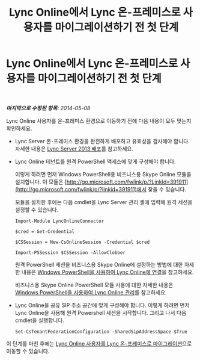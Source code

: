 ﻿---
title: Lync Online에서 Lync 온-프레미스로 사용자를 마이그레이션하기 전 첫 단계
TOCTitle: Lync Online에서 Lync 온-프레미스로 사용자를 마이그레이션하기 전 첫 단계
ms:assetid: 98245b04-ded4-4186-8da3-ba1c554b5c39
ms:mtpsurl: https://technet.microsoft.com/ko-kr/library/Dn689118(v=OCS.15)
ms:contentKeyID: 62247351
ms.date: 08/24/2015
mtps_version: v=OCS.15
ms.translationtype: HT
---

# Lync Online에서 Lync 온-프레미스로 사용자를 마이그레이션하기 전 첫 단계

 

_**마지막으로 수정된 항목:** 2014-05-08_

Lync Online 사용자를 온-프레미스 환경으로 이동하기 전에 다음 내용이 모두 맞는지 확인하세요.

  - Lync Server 온-프레미스 환경을 완전하게 배포하고 유효성을 검사해야 합니다. 자세한 내용은 [Lync Server 2013 배포](lync-server-2013-deploying-lync-server.md)를 참고하세요.

  - Lync Online 테넌트를 원격 PowerShell 액세스에 맞게 구성해야 합니다.
    
    이렇게 하려면 먼저 Windows PowerShell용 비즈니스용 Skype Online 모듈을 설치합니다. 이 모듈은 [http://go.microsoft.com/fwlink/p/?LinkId=391911](http://go.microsoft.com/fwlink/p/?linkid=391911)에서 찾을 수 있습니다.
    
    모듈을 설치한 후에는 다음 cmdlet을 Lync Server 관리 셸에 입력해 원격 세션을 설정할 수 있습니다.
    
        Import-Module LyncOnlineConnector
    
        $cred = Get-Credential
    
        $CSSession = New-CsOnlineSession -Credential $cred
    
        Import-PSSession $CSSession -AllowClobber
    
    원격 PowerShell 세션을 비즈니스용 Skype Online에 설정하는 방법에 대한 자세한 내용은 [Windows PowerShell을 사용하여 Lync Online에 연결](connecting-to-skype-for-business-online-by-using-windows-powershell.md)을 참고하세요.
    
    비즈니스용 Skype Online PowerShell 모듈 사용에 대한 자세한 내용은 [Windows PowerShell을 사용하여 Lync Online 관리](skype-for-business-online-using-windows-powershell-to-manage-your-tenant.md)를 참고하세요.

  - Lync Online을 공유 SIP 주소 공간에 맞게 구성해야 합니다. 이렇게 하려면 먼저 Lync Online을 사용해 원격 Powershell 세션을 시작합니다. 그리고 나서 다음 cmdlet을 실행합니다.
    
        Set-CsTenantFederationConfiguration -SharedSipAddressSpace $True

이 단계를 마친 후에는 [Lync Online 사용자를 Lync 온-프레미스로 마이그레이션](lync-server-2013-migrating-lync-online-users-to-lync-on-premises.md)으로 이동할 수 있습니다.

